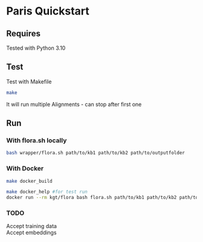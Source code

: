 # Paris Quickstart

## Requires
Tested with Python 3.10

## Test
Test with Makefile
```bash
make
```
It will run multiple Alignments - can stop after first one

## Run
### With flora.sh locally
```bash
bash wrapper/flora.sh path/to/kb1 path/to/kb2 path/to/outputfolder
```

### With Docker
```bash
make docker_build

make docker_help #for test run
docker run --rm kgt/flora bash flora.sh path/to/kb1 path/to/kb2 path/to/outputfolder
```

### TODO
Accept training data \
Accept embeddings

